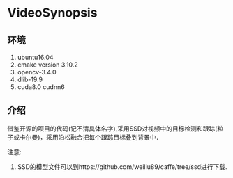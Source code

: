 # VideoSynopsis

## 环境
1.  ubuntu16.04 
2.  cmake version 3.10.2
3.  opencv-3.4.0
4.  dlib-19.9
5.  cuda8.0 cudnn6


## 介绍
借鉴开源的项目的代码(记不清具体名字),采用SSD对视频中的目标检测和跟踪(粒子或卡尔曼)，采用泊松融合把每个跟踪目标叠到背景中．

注意:
1.  SSD的模型文件可以到https://github.com/weiliu89/caffe/tree/ssd进行下载.
